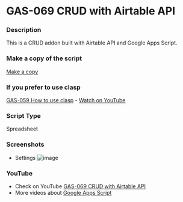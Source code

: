 # GAS-069 CRUD with Airtable API

### Description

This is a CRUD addon built with Airtable API and Google Apps Script.

### Make a copy of the script

[Make a copy](https://docs.google.com/spreadsheets/d/1mUw-OfPenKYiU6K1XTxSH2KmKu5C7Jz1TShHqXE5o5U/copy)

### If you prefer to use clasp

[GAS-059 How to use clasp](https://github.com/ashtonfei/google-apps-script-projects/tree/GAS-259) - [Watch on YouTube](https://youtu.be/V-oE2OyvTKM)

### Script Type

Spreadsheet

### Screenshots

- Settings
  ![image](https://user-images.githubusercontent.com/16481229/95654249-6d4d0800-0b31-11eb-8446-b38ec4abc9ad.png)

### YouTube

- Check on YouTube [GAS-069 CRUD with Airtable API](https://youtu.be/JVH72QDiOfY)
- More videos about [Google Apps Script](https://www.youtube.com/playlist?list=PLQhwjnEjYj8Bf_EZDrrcmkB9vcB9Sk3x0)
